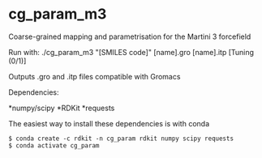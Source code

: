 # cg_param_m3
Coarse-grained mapping and parametrisation for the Martini 3 forcefield

Run with: ./cg_param_m3 "[SMILES code]" [name].gro [name].itp [Tuning (0/1)]

Outputs .gro and .itp files compatible with Gromacs

Dependencies:

*numpy/scipy
*RDKit
*requests

The easiest way to install these dependencies is with conda

~~~~
$ conda create -c rdkit -n cg_param rdkit numpy scipy requests
$ conda activate cg_param
~~~~